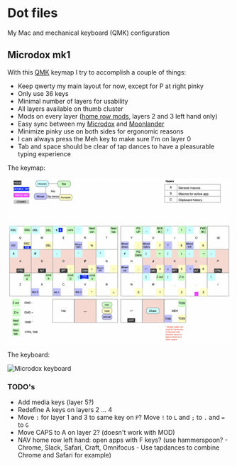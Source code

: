 # Dot files

My Mac and mechanical keyboard (QMK) configuration

## Microdox mk1

With this [QMK](https://beta.docs.qmk.fm) keymap I try to accomplish a couple of things:

- Keep qwerty my main layout for now, except for P at right pinky
- Only use 36 keys
- Minimal number of layers for usability
- All layers available on thumb cluster
- Mods on every layer ([home row mods](https://precondition.github.io/home-row-mods), layers 2 and 3 left hand only)
- Easy sync between my [Microdox](https://boardsource.xyz/store/5f2e7e4a2902de7151494f92) and [Moonlander](https://www.zsa.io/moonlander/)
- Minimize pinky use on both sides for ergonomic reasons
- I can always press the Meh key to make sure I'm on layer 0
- Tab and space should be clear of tap dances to have a pleasurable typing experience

The keymap:

![Keymap microdox](./keymap.png?raw=true)

The keyboard:

![Microdox keyboard](./microdox.png?raw=true)

### TODO's
- Add media keys (layer 5?)
- Redefine A keys on layers 2 … 4
- Move `:` for layer 1 and 3 to same key on `P`? Move `!` to `L` and `;` to `.` and `=` to `G`
- Move CAPS to A on layer 2? (doesn't work with MOD)
- NAV home row left hand: open apps with F keys? (use hammerspoon? - Chrome, Slack, Safari, Craft, Omnifocus - Use tapdances to combine Chrome and Safari for example)